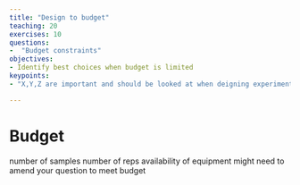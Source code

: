 ```yaml
---
title: "Design to budget"
teaching: 20
exercises: 10
questions:
-  "Budget constraints"
objectives:
- Identify best choices when budget is limited
keypoints:
- "X,Y,Z are important and should be looked at when deigning experiments"

---
```



# Budget
number of samples
number of reps
availability of equipment
might need to amend your question to meet budget
